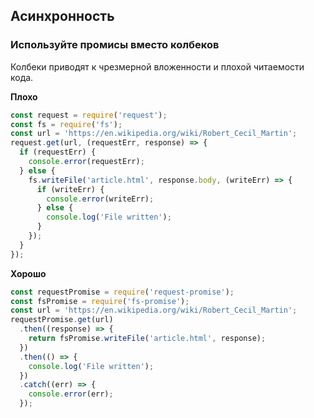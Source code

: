 ## **Асинхронность**
### Используйте промисы вместо колбеков
Колбеки приводят к чрезмерной вложенности и плохой читаемости кода. 

**Плохо**
```javascript
const request = require('request');
const fs = require('fs');
const url = 'https://en.wikipedia.org/wiki/Robert_Cecil_Martin';
request.get(url, (requestErr, response) => {
  if (requestErr) {
    console.error(requestErr);
  } else {
    fs.writeFile('article.html', response.body, (writeErr) => {
      if (writeErr) {
        console.error(writeErr);
      } else {
        console.log('File written');
      }
    });
  }
});
```

**Хорошо**
```javascript
const requestPromise = require('request-promise');
const fsPromise = require('fs-promise');
const url = 'https://en.wikipedia.org/wiki/Robert_Cecil_Martin';
requestPromise.get(url)
  .then((response) => {
    return fsPromise.writeFile('article.html', response);
  })
  .then(() => {
    console.log('File written');
  })
  .catch((err) => {
    console.error(err);
  });
```